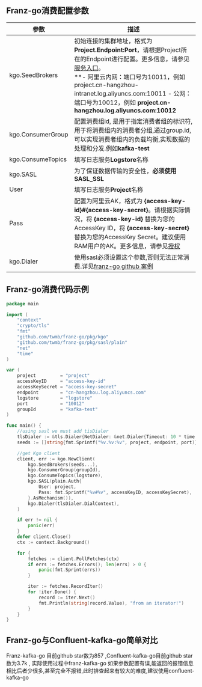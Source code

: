 ## Franz-go消费配置参数

| 参数                | 描述                                                                                                                                                                                                                                                                                                        |
|-------------------|-----------------------------------------------------------------------------------------------------------------------------------------------------------------------------------------------------------------------------------------------------------------------------------------------------------|
| kgo.SeedBrokers   | 初始连接的集群地址，格式为**Project.Endpoint:Port**，请根据Project所在的Endpoint进行配置。更多信息，请参见[服务入口](https://help.aliyun.com/document_detail/29008.htm#reference-wgx-pwq-zdb)。<br />**- 阿里云内网：端口号为10011，例如project.cn-hangzhou-intranet.log.aliyuncs.com:10011 - 公网：端口号为10012，例如 **project.cn-hangzhou.log.aliyuncs.com:10012** |
| kgo.ConsumerGroup | 配置消费组id, 是用于指定消费者组的标识符,用于将消费组内的消费者分组,通过group.id,可以实现消费者组内的负载均衡,实现数据的处理和分发.例如**kafka-test**                                                                                                                                                                                                                |
| kgo.ConsumeTopics | 填写日志服务**Logstore**名称                                                                                                                                                                                                                                                                                      |
| kgo.SASL          | 为了保证数据传输的安全性，**必须使用SASL_SSL**                                                                                                                                                                                                                                                                             |
| User              | 填写日志服务**Project**名称                                                                                                                                                                                                                                                                                       |
| Pass              | 配置为阿里云AK，格式为 **{access-key-id}#{access-key-secret}**。请根据实际情况，将 **{access-key-id}** 替换为您的AccessKey ID，将 **{access-key-secret}** 替换为您的AccessKey Secret。建议使用RAM用户的AK。更多信息，请参见[授权](https://help.aliyun.com/document_detail/47664.htm#task-xsk-ttc-ry)                                                         |
| kgo.Dialer        | 使用sasl必须设置这个参数,否则无法正常消费.详见[franz-go github 案例](https://github.com/twmb/franz-go/blob/master/examples/sasl/sasl_ssl_plain/sasl_ssl_plain.go)                                                                                                                                                               |

## Franz-go消费代码示例

```go
package main

import (
	"context"
	"crypto/tls"
	"fmt"
	"github.com/twmb/franz-go/pkg/kgo"
	"github.com/twmb/franz-go/pkg/sasl/plain"
	"net"
	"time"
)

var (
	project         = "project"
	accessKeyID     = "access-key-id"
	accessKeySecret = "access-key-secret"
	endpoint        = "cn-hangzhou.log.aliyuncs.com"
	logstore        = "logstore"
	port            = "10012"
	groupId         = "kafka-test"
)

func main() {
	//using sasl we must add tisDialer
	tlsDialer := &tls.Dialer{NetDialer: &net.Dialer{Timeout: 10 * time.Second}}
	seeds := []string{fmt.Sprintf("%v.%v:%v", project, endpoint, port)}

	//get Kgo client
	client, err := kgo.NewClient(
		kgo.SeedBrokers(seeds...),
		kgo.ConsumerGroup(groupId),
		kgo.ConsumeTopics(logstore),
		kgo.SASL(plain.Auth{
			User: project,
			Pass: fmt.Sprintf("%v#%v", accessKeyID, accessKeySecret),
		}.AsMechanism()),
		kgo.Dialer(tlsDialer.DialContext),
	)

	if err != nil {
		panic(err)
	}
	defer client.Close()
	ctx := context.Background()

	for {
		fetches := client.PollFetches(ctx)
		if errs := fetches.Errors(); len(errs) > 0 {
			panic(fmt.Sprint(errs))
		}

		iter := fetches.RecordIter()
		for !iter.Done() {
			record := iter.Next()
			fmt.Println(string(record.Value), "from an iterator!")
		}
	}
}
```

## Franz-go与Confluent-kafka-go简单对比

Franz-kafka-go 目前github star数为857 ,Confluent-kafka-go目前github star数为3.7k , 实际使用过程中franz-kafka-go
如果参数配置有误,能返回的报错信息相比后者少很多,甚至完全不报错,此时排查起来有较大的难度,建议使用confluent-kafka-go
